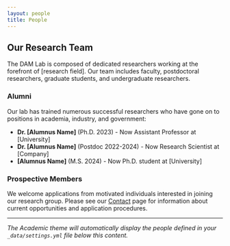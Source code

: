 ```yaml
---
layout: people
title: People
---
```


## Our Research Team

The DAM Lab is composed of dedicated researchers working at the forefront of [research field]. Our team includes faculty, postdoctoral researchers, graduate students, and undergraduate researchers.

### Alumni

Our lab has trained numerous successful researchers who have gone on to positions in academia, industry, and government:

- **Dr. [Alumnus Name]** (Ph.D. 2023) - Now Assistant Professor at [University]
- **Dr. [Alumnus Name]** (Postdoc 2022-2024) - Now Research Scientist at [Company]
- **[Alumnus Name]** (M.S. 2024) - Now Ph.D. student at [University]

### Prospective Members

We welcome applications from motivated individuals interested in joining our research group. Please see our [Contact](/contact) page for information about current opportunities and application procedures.

---

*The Academic theme will automatically display the people defined in your `_data/settings.yml` file below this content.*
